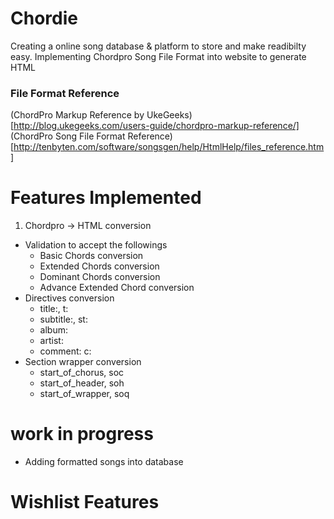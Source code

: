 # Chordie

Creating a online song database & platform to store and make readibilty easy.
Implementing Chordpro Song File Format into website to generate HTML

### File Format Reference
(ChordPro Markup Reference by UkeGeeks)[http://blog.ukegeeks.com/users-guide/chordpro-markup-reference/]
(ChordPro Song File Format Reference)[http://tenbyten.com/software/songsgen/help/HtmlHelp/files_reference.htm]

# Features Implemented
1. Chordpro -> HTML conversion
  - Validation to accept the followings
    - Basic Chords conversion
    - Extended Chords conversion
    - Dominant Chords conversion
    - Advance Extended Chord conversion
  - Directives conversion
    - title:, t:
    - subtitle:, st:
    - album:
    - artist:
    - comment: c:
  - Section wrapper conversion
    - start_of_chorus, soc
    - start_of_header, soh
    - start_of_wrapper, soq

# work in progress
  - Adding formatted songs into database
# Wishlist Features
